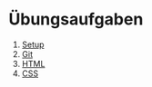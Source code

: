 # Übungsaufgaben

1. [Setup](exercises/setup.html)
1. [Git](exercises/git.html)
1. [HTML](exercises/html.html)
1. [CSS](exercises/css.html)

